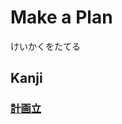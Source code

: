 # Make a Plan
けいかくをたてる

## Kanji
### [計](../Kanji/kanji-dict/計.md)[画](../Kanji/kanji-dict/画.md)[立](../Kanji/kanji-dict/立.md)